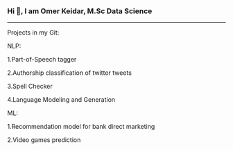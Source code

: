 ### Hi 👋, I am Omer Keidar, M.Sc Data Science
__________________________________________________________

Projects in my Git:

NLP:

1.Part-of-Speech tagger

2.Authorship classification of twitter tweets

3.Spell Checker

4.Language Modeling and Generation

ML:

1.Recommendation model for bank direct marketing

2.Video games prediction

